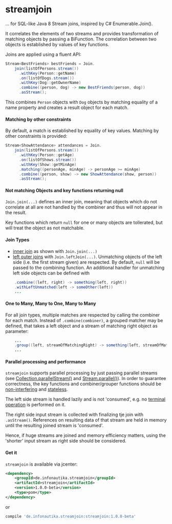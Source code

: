 # streamjoin

... for SQL-like Java 8 Stream joins, inspired by C# Enumerable.Join().

It correlates the elements of two streams and provides transformation of matching objects by passing a BiFunction. The correlation between two objects is established by values of key functions.   

Joins are applied using a fluent API:
```java
Stream<BestFriends> bestFriends = Join.
    join(listOfPersons.stream())
      .withKey(Person::getName)
      .on(listOfDogs.stream())
      .withKey(Dog::getOwnerName)
      .combine((person, dog) -> new BestFriends(person, dog))
      .asStream();
```

This combines `Person` objects with `Dog` objects by matching equality of a name property and creates a result object for each match.

#### Matching by other constraints

By default, a match is established by equality of key values. Matching by other constraints is provided:
```java
Stream<ShowAttendance> attendances = Join.
    join(listOfPersons.stream())
      .withKey(Person::getAge)
      .on(listOfShows.stream())
      .withKey(Show::getMinAge)
      .matching((personAge, minAge) -> personAge >= minAge)
      .combine((person, show) -> new ShowAttendance(show, person))
      .asStream();
```

#### Not matching Objects and key functions returning null

`Join.join(...)` defines an inner join, meaning that objects which do not correlate at all are not handled by the combiner and thus will not appear in the result.

Key functions which return `null` for one or many objects are tollerated, but will treat the object as not matchable.

#### Join Types

- [inner join](https://en.wikipedia.org/wiki/Join_(SQL)#Inner_join) as shown with `Join.join(...)`
- [left outer joins](https://en.wikipedia.org/wiki/Join_(SQL)#Left_outer_join) with `Join.leftJoin(...)`.
Unmatching objects of the left side (i.e. the first stream given) are respected. By default, `null` will be passed to the combining function. An additional handler for unmatching left side objects can be defined with 
```java
    .combine((left, right) -> something(left, right))
    .withLeftUnmatched(left -> someOther(left))
    ...
```


#### One to Many, Many to One, Many to Many
For all join types, multiple matches are respected by calling the combiner for each match. Instead of `.combine(combiner)`, a grouped matcher may be defined, that takes a left object and a stream of matching right object as parameter:
```java
    ...
    .group((left, streamOfMatchingRight) -> something(left, streamOfMatchingRight))
    ...
``` 

#### Parallel processing and performance
`streamjoin` supports parallel processing by just passing parallel streams (see [Collection.parallelStream()](https://docs.oracle.com/javase/8/docs/api/java/util/Collection.html#parallelStream--) and [Stream.parallel()](https://docs.oracle.com/javase/8/docs/api/java/util/stream/BaseStream.html#parallel--)). In order to guarantee correctness, the key functions and combiner/grouper functions should be [non-interfering](http://docs.oracle.com/javase/8/docs/api/java/util/stream/package-summary.html#NonInterference) and [stateless](http://docs.oracle.com/javase/8/docs/api/java/util/stream/package-summary.html#Statelessness).

The left side stream is handled lazily and is not 'consumed', e.g. no [terminal operation](https://docs.oracle.com/javase/8/docs/api/java/util/stream/package-summary.html#StreamOps) is performed on it.

The right side input stream is collected with finalizing tje join with `.asStream()`. References on resulting data of that stream are held in memory until the resulting joined stream is 'consumed'.

Hence, if huge streams are joined and memory efficiency matters, using the 'shorter' input stream as right side should be considered.

#### Get it
`streamjoin` is available via jcenter:
```xml
<dependency>
    <groupId>de.infonautika.streamjoin</groupId>
    <artifactId>streamjoin</artifactId>
    <version>1.0.0-beta</version>
    <type>pom</type>
</dependency>
```
or
```groovy
compile 'de.infonautika.streamjoin:streamjoin:1.0.0-beta'
```
